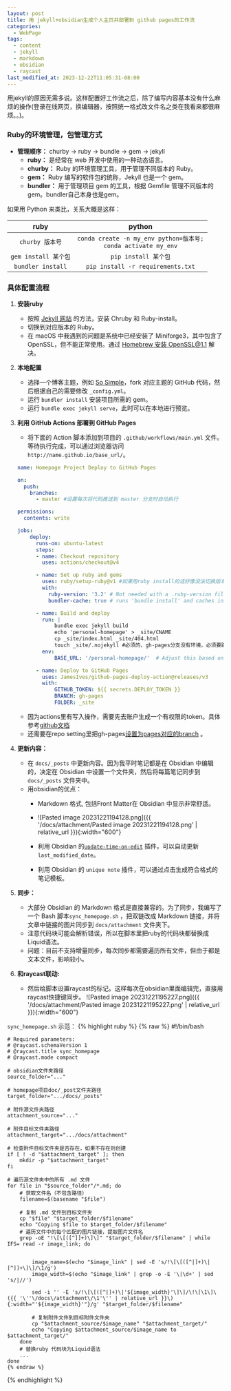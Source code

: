 ```yaml
---
layout: post
title: 用 jekyll+obsidian生成个人主页并部署到 github pages的工作流
categories:
  - WebPage
tags:
  - content
  - jekyll
  - markdown
  - obsidian
  - raycast
last_modified_at: 2023-12-22T11:05:31-08:00
---
```

用jekyll的原因无需多说。这样配置好工作流之后，除了编写内容基本没有什么麻烦的操作(登录在线网页，换编辑器，按照统一格式改文件名之类在我看来都很麻烦。。)。
### Ruby的环境管理，包管理方式

- **管理顺序：** churby -> ruby -> bundle -> gem -> jekyll
  - **ruby：** 是经常在 web 开发中使用的一种动态语言。
  - **churby：** Ruby 的环境管理工具，用于管理不同版本的 Ruby。
  - **gem：** Ruby 编写的软件包的统称，Jekyll 也是一个 gem。
  - **bundler：** 用于管理项目 gem 的工具，根据 Gemfile 管理不同版本的 gem。bundler自己本身也是gem。

如果用 Python 来类比，关系大概是这样：

| ruby | python | 
|:------------:|:------------:|
| `churby 版本号` | `conda create -n my_env python=版本号;`<br/> `conda activate my_env` |
| `gem install 某个包` | `pip install 某个包` |
| `bundler install` | `pip install -r requirements.txt` |


### 具体配置流程

1. **安装ruby**
   - 按照 [Jekyll 网站][1] 的方法，安装 Chruby 和 Ruby-install。
   - 切换到对应版本的 Ruby。
   - 在 macOS 中我遇到的问题是系统中已经安装了 Miniforge3，其中包含了 OpenSSL，但不能正常使用。通过 [Homebrew 安装 OpenSSL@1.1][2] 解决。

3. **本地配置**
   - 选择一个博客主题，例如 [So Simple][3]，fork 对应主题的 GitHub 代码，然后根据自己的需要修改 `_config.yml`。
   - 运行 `bundler install` 安装项目所需的 gem。
   - 运行 `bundle exec jekyll serve`，此时可以在本地进行预览。

4. **利用 GitHub Actions 部署到 GitHub Pages**
   - 将下面的 Action 脚本添加到项目的 `.github/workflows/main.yml` 文件。等待执行完成，可以通过浏览器访问 `http://name.github.io/base_url/`。

	```yml
	name: Homepage Project Deploy to GitHub Pages
	
	on:
	  push:
		branches:
		  - master #设置每次将代码推送到 master 分支时自动执行
	
	permissions:
	  contents: write
	
	jobs:
		deploy:
		  runs-on: ubuntu-latest
		  steps:
		  - name: Checkout repository
			uses: actions/checkout@v4
	
		  - name: Set up ruby and gems
			uses: ruby/setup-ruby@v1 #如果用ruby install的话好像没法切换版本
			with:
			  ruby-version: '3.2' # Not needed with a .ruby-version file
			  bundler-cache: true # runs 'bundle install' and caches installed gems automatically
	
		  - name: Build and deploy
			run: |
				bundle exec jekyll build
				echo 'personal-homepage' > _site/CNAME
				cp _site/index.html _site/404.html
				touch _site/.nojekyll #必须的，gh-pages分支没有环境，必须要跳过build
			env:
				BASE_URL: '/personal-homepage/'  # Adjust this based on your repository name
	
		  - name: Deploy to GitHub Pages
			uses: JamesIves/github-pages-deploy-action@releases/v3
			with:
				GITHUB_TOKEN: ${{ secrets.DEPLOY_TOKEN }}
				BRANCH: gh-pages
				FOLDER: _site
	```
	- 因为actions里有写入操作，需要先去账户生成一个有权限的token。具体参考[github文档][4] 
	- 还需要在repo setting里把gh-pages[设置为pages对应的branch][5] 。

4. **更新内容：**
   - 在 `docs/_posts` 中更新内容。因为我平时笔记都是在 Obsidian 中编辑的，决定在 Obsidian 中设置一个文件夹，然后将每篇笔记同步到 `docs/_posts` 文件夹中。
   - 用obsidian的优点：
	    - Markdown 格式, 包括Front Matter在 Obsidian 中显示非常舒适。
     - ![Pasted image 20231221194128.png]({{ '/docs/attachment/Pasted image 20231221194128.png' | relative_url }}){:width="600"} 

     - 利用 Obsidian 的[`update-time-on-edit`](https://github.com/beaussan/update-time-on-edit-obsidian) 插件，可以自动更新 `last_modified_date`。
     - 利用 Obsidian 的 `unique note` 插件，可以通过点击生成符合格式的笔记模板。

5. **同步：**
   - 大部分 Obsidian 的 Markdown 格式是直接兼容的。为了同步，我编写了一个 Bash 脚本`sync_homepage.sh` ，把双链改成 Markdown 链接，并将文章中链接的图片同步到 `docs/attachment` 文件夹下。
   - 注意代码块可能会解析错误，所以在脚本里把ruby的代码块都替换成Liquid语法。
   - 问题：目前不支持增量同步，每次同步都需要遍历所有文件，但由于都是文本文件，影响较小。
6. **和raycast联动:**
	- 然后给脚本设置raycast的标记。这样每次在obsidian里面编辑完，直接用raycast快捷键同步。
 ![Pasted image 20231221195227.png]({{ '/docs/attachment/Pasted image 20231221195227.png' | relative_url }}){:width="600"} 

`sync_homepage.sh` 示范：
	{% highlight ruby %}
{% raw %}
	#!/bin/bash
	
	# Required parameters:
	# @raycast.schemaVersion 1
	# @raycast.title sync_homepage
	# @raycast.mode compact
	
	# obsidian文件夹路径
	source_folder="..."
	
	# homepage项目doc/_post文件夹路径
	target_folder=".../docs/_posts"
	
	# 附件源文件夹路径
	attachment_source="..."
	
	# 附件目标文件夹路径
	attachment_target=".../docs/attachment"
	
	# 检查附件目标文件夹是否存在，如果不存在则创建
	if [ ! -d "$attachment_target" ]; then
		mkdir -p "$attachment_target"
	fi
	
	# 遍历源文件夹中的所有 .md 文件
	for file in "$source_folder"/*.md; do
		# 获取文件名（不包含路径）
		filename=$(basename "$file")
		
		# 复制 .md 文件到目标文件夹
		cp "$file" "$target_folder/$filename"
		echo "Copying $file to $target_folder/$filename"
		# 遍历文件中的每个匹配的图片链接，提取图片文件名
		grep -oE "!\[\[([^]]+)\]\]" "$target_folder/$filename" | while IFS= read -r image_link; do
	
	
			image_name=$(echo "$image_link" | sed -E 's/!\[\[([^|]+)\|[^]]+\]\]/\1/g') 
			image_width=$(echo "$image_link" | grep -o -E '\|\d+' | sed 's/|//')
	
			sed -i '' -E 's/!\[\[([^|]+)\|'${image_width}'\]\]/\!\[\1\]\({{ '\''\/docs\/attachment\/\1'\'' | relative_url }}\){:width="'${image_width}'"}/g' "$target_folder/$filename"
	
			# 复制附件文件到目标附件文件夹
			cp "$attachment_source/$image_name" "$attachment_target/"
			echo "Copying $attachment_source/$image_name to $attachment_target/"
		done
		# 替换ruby 代码块为Liquid语法
		...
	done
	{% endraw %}
{% endhighlight %}







[1]: https://jekyllrb.com/docs/installation/macos/
[2]:  https://medium.com/@canerten/building-ruby-3-1-3-fails-with-openssl-1-0-2o-1-on-m1-apple-silicon-mac-with-brew-89d7e550420b
[3]: https://github.com/mmistakes/so-simple-theme
[4]: https://docs.github.com/zh/authentication/keeping-your-account-and-data-secure/managing-your-personal-access-tokens
[5]: https://docs.github.com/en/pages/getting-started-with-github-pages/configuring-a-publishing-source-for-your-github-pages-site


